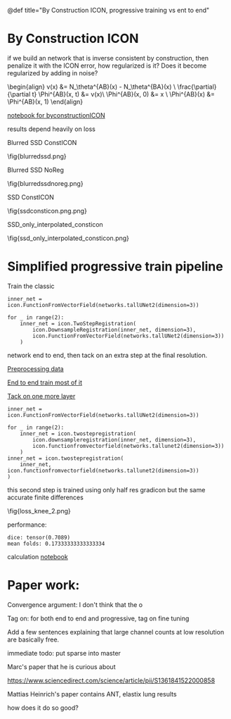 @def title="By Construction ICON, progressive training vs ent to end"


# By Construction ICON

if we build an network that is inverse consistent by construction, then penalize it with the ICON error, how regularized is it? Does it become regularized by adding in noise?

\begin{align}
 v(x) &= N_\theta^{AB}(x) - N_\theta^{BA}(x) \\
 \frac{\partial}{\partial t} \Phi^{AB}(x, t) &= v(x)\\
 \Phi^{AB}(x, 0) &= x \\
 \Phi^{AB}(x) &= \Phi^{AB}(x, 1)
\end{align}


$$ $$


[notebook for byconstructionICON](https://colab.research.google.com/drive/1fPt6R3ZkbMJ_ntQHUkbQElhjQm9Z7Wax?usp=sharing)

results depend heavily on loss

Blurred SSD ConstICON

\fig{blurredssd.png}

Blurred SSD NoReg

\fig{blurredssdnoreg.png}

SSD ConstICON

\fig{ssdconsticon.png.png}

SSD\_only\_interpolated\_consticon

\fig{ssd_only_interpolated_consticon.png}


# Simplified progressive train pipeline

Train the classic 

```
inner_net = icon.FunctionFromVectorField(networks.tallUNet2(dimension=3))

for _ in range(2):
    inner_net = icon.TwoStepRegistration(
        icon.DownsampleRegistration(inner_net, dimension=3),
        icon.FunctionFromVectorField(networks.tallUNet2(dimension=3))
    )
```

network end to end, then tack on an extra step at the final resolution.

[Preprocessing data](https://github.com/uncbiag/ICON/blob/brain_evaluation/training_scripts/gradICON/preprocess_train_halfres_knees.py)

[End to end train most of it](https://github.com/uncbiag/ICON/blob/brain_evaluation/training_scripts/gradICON/gradicon_knee_halfres_new.py)

[Tack on one more layer](https://github.com/uncbiag/ICON/blob/brain_evaluation/training_scripts/gradICON/gradicon_knee_halfres_new_2ndhalfres.py)

```
inner_net = icon.FunctionFromVectorField(networks.tallUNet2(dimension=3))

for _ in range(2):
    inner_net = icon.twostepregistration(
        icon.downsampleregistration(inner_net, dimension=3),
        icon.functionfromvectorfield(networks.tallunet2(dimension=3))
    )
inner_net = icon.twostepregistration(
    inner_net, icon.functionfromvectorfield(networks.tallunet2(dimension=3))
)
```

this second step is trained using only half res gradicon but the same accurate finite differences

\fig{loss_knee_2.png}

performance:

```
dice: tensor(0.7089)
mean folds: 0.17333333333333334
```

calculation [notebook](https://github.com/uncbiag/icon/blob/brain_evaluation/notebooks/gradicon_add_second_halfres_dice.ipynb)


# Paper work:

Convergence argument: I don't think that the o


Tag on: for both end to end and progressive, tag on fine tuning

Add a few sentences explaining that large channel counts at low resolution are basically free.

immediate todo: put sparse into master


Marc's paper that he is curious about

https://www.sciencedirect.com/science/article/pii/S1361841522000858

Mattias Heinrich's paper contains ANT, elastix lung results

how does it do so good?
